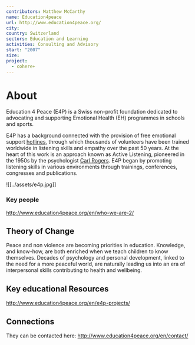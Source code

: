 ```yaml
---
contributors: Matthew McCarthy
name: Education4peace
url: http://www.education4peace.org/
city: 
country: Switzerland
sectors: Education and Learning
activities: Consulting and Advisory
start: "2007"
size: 
project:
  - cohere+
---
```


# About 

Education 4 Peace (E4P) is a Swiss non-profit foundation dedicated to advocating and supporting Emotional Health (EH) programmes in schools and sports.

E4P has a background connected with the provision of free emotional support [hotlines](http://www.ifotes.org/), through which thousands of volunteers have been trained worldwide in listening skills and empathy over the past 50 years. At the heart of this work is an approach known as Active Listening, pioneered in the 1950s by the psychologist [Carl Rogers](http://en.wikipedia.org/wiki/Carl_Rogers). E4P began by promoting listening skills in various environments through trainings, conferences, congresses and publications.

![[../assets/e4p.jpg]]
### Key people 

http://www.education4peace.org/en/who-we-are-2/
## Theory of Change 
  
Peace and non violence are becoming priorities in education. Knowledge, and know-how, are both enriched when we teach children to know themselves. Decades of psychology and personal development, linked to the need for a more peaceful world, are naturally leading us into an era of interpersonal skills contributing to health and wellbeing.
## Key educational Resources 

http://www.education4peace.org/en/e4p-projects/
## Connections 

They can be contacted here: http://www.education4peace.org/en/contact/